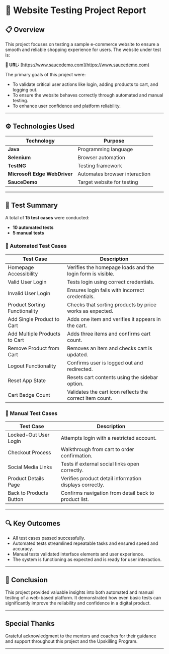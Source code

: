 
# 🧪 Website Testing Project Report


## 📋 Overview

This project focuses on testing a sample e-commerce website to ensure a smooth and reliable shopping experience for users. The website under test is:

**🔗 URL:** [https://www.saucedemo.com](https://www.saucedemo.com)

The primary goals of this project were:
- To validate critical user actions like login, adding products to cart, and logging out.
- To ensure the website behaves correctly through automated and manual testing.
- To enhance user confidence and platform reliability.

---

## ⚙️ Technologies Used

| Technology      | Purpose                          |
|-----------------|----------------------------------|
| **Java**        | Programming language             |
| **Selenium**    | Browser automation               |
| **TestNG**      | Testing framework                |
| **Microsoft Edge WebDriver** | Automates browser interaction |
| **SauceDemo**   | Target website for testing       |

---

## 🧪 Test Summary

A total of **15 test cases** were conducted:  
- **10 automated tests**
- **5 manual tests**

### 🧪 Automated Test Cases

| Test Case                         | Description |
|----------------------------------|-------------|
| Homepage Accessibility           | Verifies the homepage loads and the login form is visible. |
| Valid User Login                 | Tests login using correct credentials. |
| Invalid User Login               | Ensures login fails with incorrect credentials. |
| Product Sorting Functionality    | Checks that sorting products by price works as expected. |
| Add Single Product to Cart       | Adds one item and verifies it appears in the cart. |
| Add Multiple Products to Cart    | Adds three items and confirms cart count. |
| Remove Product from Cart         | Removes an item and checks cart is updated. |
| Logout Functionality             | Confirms user is logged out and redirected. |
| Reset App State                  | Resets cart contents using the sidebar option. |
| Cart Badge Count                 | Validates the cart icon reflects the correct item count. |

### 📝 Manual Test Cases

| Test Case                    | Description |
|-----------------------------|-------------|
| Locked-Out User Login       | Attempts login with a restricted account. |
| Checkout Process            | Walkthrough from cart to order confirmation. |
| Social Media Links          | Tests if external social links open correctly. |
| Product Details Page        | Verifies product detail information displays correctly. |
| Back to Products Button     | Confirms navigation from detail back to product list. |

---

## 🔍 Key Outcomes

- All test cases passed successfully.
- Automated tests streamlined repeatable tasks and ensured speed and accuracy.
- Manual tests validated interface elements and user experience.
- The system is functioning as expected and is ready for user interaction.

---

## 🎯 Conclusion

This project provided valuable insights into both automated and manual testing of a web-based platform. It demonstrated how even basic tests can significantly improve the reliability and confidence in a digital product.

---

##  Special Thanks

Grateful acknowledgment to the mentors and coaches for their guidance and support throughout this project and the Upskilling Program.

---
